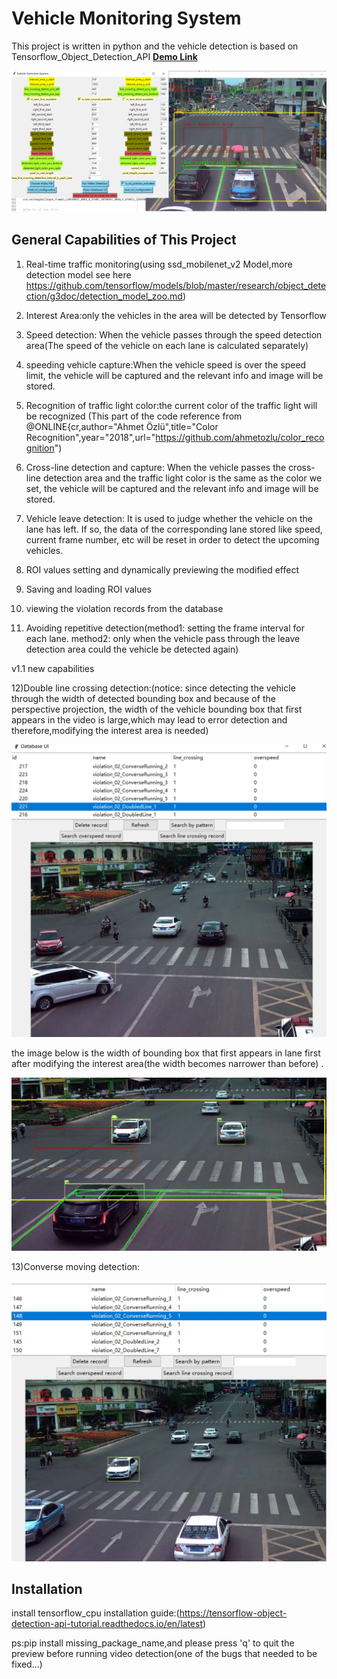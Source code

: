 # Vehicle Monitoring System
This project is written in python and the vehicle detection is based on Tensorflow_Object_Detection_API
[**Demo Link**](https://www.bilibili.com/video/av48336782/)
<p align="center">
  <img src="https://github.com/yy0yaolinjun1/ScreenShot/blob/master/TrafficMonitoring/main_ui.png">
</p>

## General Capabilities of This Project

1) Real-time traffic monitoring(using ssd_mobilenet_v2 Model,more detection model see here https://github.com/tensorflow/models/blob/master/research/object_detection/g3doc/detection_model_zoo.md)

2) Interest Area:only the vehicles in the area will be detected by Tensorflow

3) Speed detection: When the vehicle passes through the speed detection area(The speed of the vehicle on each lane is calculated separately)

4) speeding vehicle capture:When the vehicle speed is over the speed limit, the vehicle will be captured and the relevant info and image will be stored.

5) Recognition of traffic light color:the current color of the traffic light will be recognized
(This part of the code reference from @ONLINE{cr,author="Ahmet Özlü",title="Color Recognition",year="2018",url="https://github.com/ahmetozlu/color_recognition")

6) Cross-line detection and capture: When the vehicle passes the cross-line detection area and the traffic light color is the same as the color we set, the vehicle will be captured and the relevant info and image will be stored.

7) Vehicle leave detection: It is used to judge whether the vehicle on the lane has left. If so, the data of the corresponding lane stored like speed, current frame number, etc will be reset in order to detect the upcoming vehicles.

8) ROI values setting and dynamically previewing the modified effect

9) Saving and loading ROI values

10) viewing the violation records from the database

11) Avoiding repetitive detection(method1: setting the frame interval for each lane. method2: only when the vehicle pass through the leave detection area could the vehicle be detected again)

v1.1 new capabilities

12)Double line crossing detection:(notice: since detecting the vehicle through the width of detected bounding box and because of the perspective projection,
the width of the vehicle bounding box that first appears in the video is large,which may lead to error detection and therefore,modifying the interest area is needed)
<p align="center">
  <img src="https://github.com/yy0yaolinjun1/ScreenShot/blob/master/TrafficMonitoring/double_line_crossing.JPG">
</p>
the image below is the width of bounding box that first appears in lane first after modifying the interest area(the width becomes narrower than before) .
<p align="center">
  <img src="https://github.com/yy0yaolinjun1/ScreenShot/blob/master/TrafficMonitoring/interest_area_modified.JPG">
</p>
13)Converse moving detection:
<p align="center">
  <img src="https://github.com/yy0yaolinjun1/ScreenShot/blob/master/TrafficMonitoring/converse_crossing.jpg">
</p>

## Installation
install tensorflow_cpu
installation guide:(https://tensorflow-object-detection-api-tutorial.readthedocs.io/en/latest)

ps:pip install missing_package_name,and please press 'q' to quit the preview before running video detection(one of the bugs that needed to be fixed...)